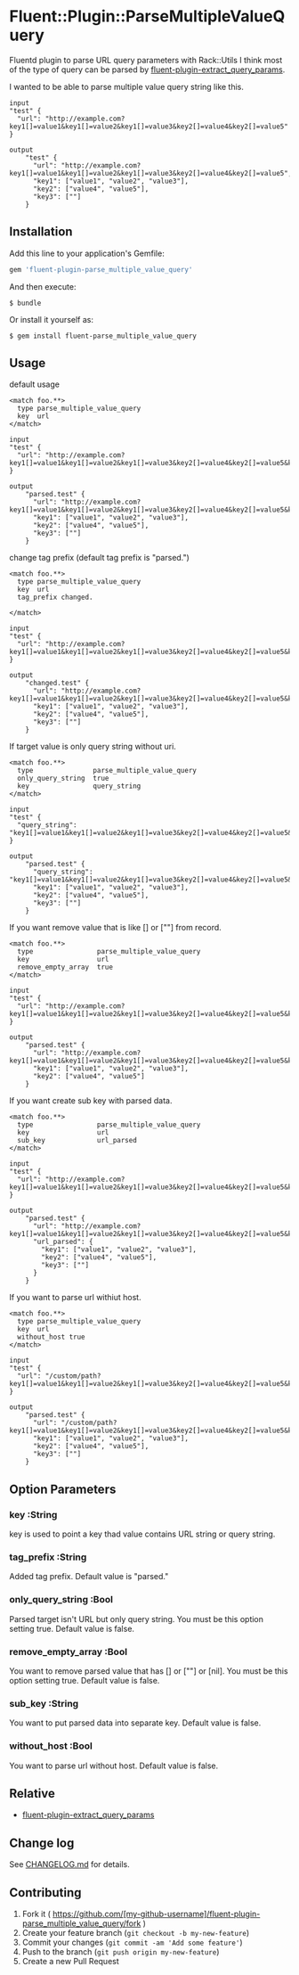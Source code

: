# Fluent::Plugin::ParseMultipleValueQuery

Fluentd plugin to parse URL query parameters with Rack::Utils
I think most of the type of query can be parsed by [fluent-plugin-extract_query_params](https://github.com/kentaro/fluent-plugin-extract_query_params).

I wanted to be able to parse multiple value query string like this.
```
input
"test" {
  "url": "http://example.com?key1[]=value1&key1[]=value2&key1[]=value3&key2[]=value4&key2[]=value5"
}

output
    "test" {
      "url": "http://example.com?key1[]=value1&key1[]=value2&key1[]=value3&key2[]=value4&key2[]=value5",
      "key1": ["value1", "value2", "value3"],
      "key2": ["value4", "value5"],
      "key3": [""]
    }
```

## Installation

Add this line to your application's Gemfile:

```ruby
gem 'fluent-plugin-parse_multiple_value_query'
```

And then execute:

    $ bundle

Or install it yourself as:

    $ gem install fluent-parse_multiple_value_query

## Usage

default usage
```
<match foo.**>
  type parse_multiple_value_query
  key  url
</match>

input
"test" {
  "url": "http://example.com?key1[]=value1&key1[]=value2&key1[]=value3&key2[]=value4&key2[]=value5&key3[]="
}

output
    "parsed.test" {
      "url": "http://example.com?key1[]=value1&key1[]=value2&key1[]=value3&key2[]=value4&key2[]=value5&key3[]=",
      "key1": ["value1", "value2", "value3"],
      "key2": ["value4", "value5"],
      "key3": [""]
    }
```

change tag prefix (default tag prefix is "parsed.")
```
<match foo.**>
  type parse_multiple_value_query
  key  url
  tag_prefix changed.
  
</match>

input
"test" {
  "url": "http://example.com?key1[]=value1&key1[]=value2&key1[]=value3&key2[]=value4&key2[]=value5&key3[]="
}

output
    "changed.test" {
      "url": "http://example.com?key1[]=value1&key1[]=value2&key1[]=value3&key2[]=value4&key2[]=value5&key3[]=",
      "key1": ["value1", "value2", "value3"],
      "key2": ["value4", "value5"],
      "key3": [""]
    }
```

If target value is only query string without uri.
```
<match foo.**>
  type               parse_multiple_value_query
  only_query_string  true
  key                query_string
</match>

input
"test" {
  "query_string": "key1[]=value1&key1[]=value2&key1[]=value3&key2[]=value4&key2[]=value5&key3[]="
}

output
    "parsed.test" {
      "query_string": "key1[]=value1&key1[]=value2&key1[]=value3&key2[]=value4&key2[]=value5&key3[]=",
      "key1": ["value1", "value2", "value3"],
      "key2": ["value4", "value5"],
      "key3": [""]
    }
```

If you want remove value that is like [] or [""] from record.
```
<match foo.**>
  type                parse_multiple_value_query
  key                 url
  remove_empty_array  true
</match>

input
"test" {
  "url": "http://example.com?key1[]=value1&key1[]=value2&key1[]=value3&key2[]=value4&key2[]=value5&key3[]="
}

output
    "parsed.test" {
      "url": "http://example.com?key1[]=value1&key1[]=value2&key1[]=value3&key2[]=value4&key2[]=value5&key3[]=",
      "key1": ["value1", "value2", "value3"],
      "key2": ["value4", "value5"]
    }
```

If you want create sub key with parsed data.
```
<match foo.**>
  type                parse_multiple_value_query
  key                 url
  sub_key             url_parsed
</match>

input
"test" {
  "url": "http://example.com?key1[]=value1&key1[]=value2&key1[]=value3&key2[]=value4&key2[]=value5&key3[]="
}

output
    "parsed.test" {
      "url": "http://example.com?key1[]=value1&key1[]=value2&key1[]=value3&key2[]=value4&key2[]=value5&key3[]=",
      "url_parsed": {
        "key1": ["value1", "value2", "value3"],
        "key2": ["value4", "value5"],
        "key3": [""]
      }
    }
```

If you want to parse url withiut host.
```
<match foo.**>
  type parse_multiple_value_query
  key  url
  without_host true
</match>

input
"test" {
  "url": "/custom/path?key1[]=value1&key1[]=value2&key1[]=value3&key2[]=value4&key2[]=value5&key3[]="
}

output
    "parsed.test" {
      "url": "/custom/path?key1[]=value1&key1[]=value2&key1[]=value3&key2[]=value4&key2[]=value5&key3[]=",
      "key1": ["value1", "value2", "value3"],
      "key2": ["value4", "value5"],
      "key3": [""]
    }
```

## Option Parameters

### key :String
key is used to point a key thad value contains URL string or query string.

### tag_prefix :String
Added tag prefix.
Default value is "parsed."

### only_query_string :Bool
Parsed target isn't URL but only query string.
You must be this option setting true.
Default value is false.

### remove_empty_array :Bool
You want to remove parsed value that has [] or [""] or [nil].
You must be this option setting true.
Default value is false.

### sub_key :String
You want to put parsed data into separate key.
Default value is false.

### without_host :Bool
You want to parse url without host.
Default value is false.

## Relative
 - [fluent-plugin-extract_query_params](https://github.com/kentaro/fluent-plugin-extract_query_params)

## Change log
See [CHANGELOG.md](https://github.com/h-michael-z/fluent-plugin-parse_multiple_value_query/blob/master/CHANGELOG.md) for details.

## Contributing

1. Fork it ( https://github.com/[my-github-username]/fluent-plugin-parse_multiple_value_query/fork )
2. Create your feature branch (`git checkout -b my-new-feature`)
3. Commit your changes (`git commit -am 'Add some feature'`)
4. Push to the branch (`git push origin my-new-feature`)
5. Create a new Pull Request
